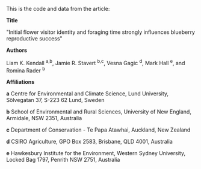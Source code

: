 This is the code and data from the article:

**Title** 

"Initial flower visitor identity and foraging time strongly influences blueberry reproductive success"

**Authors** 

Liam K. Kendall <sup>a,b</sup>, Jamie R. Stavert <sup>b,c</sup>, Vesna Gagic <sup>d</sup>, Mark Hall <sup>e</sup>, and Romina Rader <sup>b</sup>

**Affiliations**

**a** Centre for Environmental and Climate Science, Lund University, Sölvegatan 37, S-223 62 Lund, Sweden

**b** School of Environmental and Rural Sciences, University of New England, Armidale, NSW 2351, Australia

**c** Department of Conservation - Te Papa Atawhai, Auckland, New Zealand

**d** CSIRO Agriculture, GPO Box 2583, Brisbane, QLD 4001, Australia

**e** Hawkesbury Institute for the Environment, Western Sydney University, Locked Bag 1797, Penrith NSW 2751, Australia
